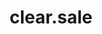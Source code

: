 ---
blog: https://blog.clear.sale/
facebook: https://facebook.com/clearsaleus
googleplus: https://plus.google.com/u/0/b/109761959435841602529/109761959435841602529
instagram: https://instagram.com/clearsaleus
linkedin: https://linkedin.com/company/clearsaleus
logohandle: clearsale
sort: clearsale
title: clear.sale
twitter: https://x.com/clearsaleus
website: https://www.clear.sale/
youtube: https://youtube.com/channel/UCEvXHbpeJDGXtluy5vnhm1A
---